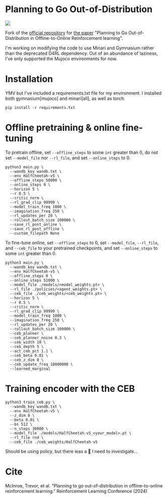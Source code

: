 # Planning to Go Out-of-Distribution
[<img src="https://img.shields.io/badge/license-Apache_2.0-blue">](http://www.apache.org/licenses/LICENSE-2.0)

Fork of the [official repository](https://github.com/BayesWatch/ptgood) for [the paper](https://arxiv.org/abs/2310.05723) "Planning to Go Out-of-Distribution in Offline-to-Online Reinforcement learning".

I'm working on modifying the code to use Minari and Gymnasium rather than the deprecated D4RL dependency. Out of an abundance of laziness, I've only supported the Mujoco environments for now.

# Installation
YMV but I've included a requirements.txt file for my environment. I installed both gymnasium[mujoco] and minari[all], as well as torch.

```commandline
pip install -r requirements.txt
```

# Offline pretraining & online fine-tuning
To pretrain offline, set `--offline_steps` to some `int` greater than 0, do not set `--model_file` nor `--rl_file`, and
set `--online_steps` to 0. 

```commandline
python3 main.py \
  --wandb_key wandb.txt \
  --env HalfCheetah-v5 \
  --offline_steps 50000 \
  --online_steps 0 \
  --horizon 5 \
  --r 0.5 \
  --critic_norm \
  --rl_grad_clip 99999 \
  --model_train_freq 1000 \
  --imagination_freq 250 \
  --rl_updates_per 20 \
  --rollout_batch_size 100000 \
  --save_rl_post_online \
  --save_rl_post_offline \
  --custom_filepath None
```

To fine-tune online, set `--offline_steps` to 0, set `--model_file`, `--rl_file`, and
`--ceb_file` to your pretrained checkpoints, and set `--online_steps` to some `int` greater than 0.

```commandline
python3 main.py \
  --wandb_key wandb.txt \
  --env HalfCheetah-v5 \
  --offline_steps 0 \
  --online_steps 51000 \
  --model_file ./models/<model_weights.pt> \
  --rl_file ./policies/<agent_weights.pt> \
  --ceb_file ./ceb_weights/<ceb_weights.pt> \
  --horizon 5 \
  --r 0.5 \
  --critic_norm \
  --rl_grad_clip 99999 \
  --model_train_freq 1000 \
  --imagination_freq 250 \
  --rl_updates_per 20 \
  --rollout_batch_size 100000 \
  --ceb_planner \
  --ceb_planner_noise 0.3 \
  --ceb_width 10 \
  --ceb_depth 5 \
  --act_ceb_pct 1.1 \
  --ceb_beta 0.01 \
  --ceb_z_dim 8 \
  --ceb_update_freq 10000000 \
  --learned_marginal
```

# Training encoder with the CEB

```commandline
python3 train_ceb.py \
  --wandb_key wandb.txt \
  --env HalfCheetah-v5 \
  --z_dim 8 \
  --beta 0.01 \
  --bs 512 \
  --n_steps 30000 \
  --model_file ./models/HalfCheetah-v5_<your_model>.pt \
  --rl_file rnd \     
  --ceb_file ./ceb_weights/HalfCheetah-v5
```
Should be using policy, but there was a 🐛 I need to investigate...

# Cite
McInroe, Trevor, et al. "Planning to go out-of-distribution in offline-to-online reinforcement learning." Reinforcement Learning Conference (2024)

